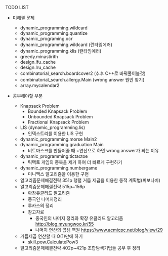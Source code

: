 TODO LIST

* 미해결 문제
	* dynamic_programming.wildcard
	* dynamic_programming.quantize
	* dynamic_programing.ocr
	* dynamic_programming.wildcard (런타임에러)
	* dynamic_programming.klis (런타임에러)
	* greedy.minastirith
	* design.lfu_cache
	* design.lru_cache
	* combinatorial\_search.boardcover2 (추후 C++로 바꿔풀어볼것)
	* combinatorial\_search.allergy.Main (wrong answer 원인 찾기)
	* array.mycalendar2
	
* 공부해야할 부분
	* Knapsack Problem
		* Bounded Knapsack Problem
		* Unbounded Knapsack Problem
		* Fractional Knapsack Problem
	* LIS (dynamic_programming.lis)
		* 인덱스트리를 이용한 LIS 구현
	* dynamic\_programming.morse Main2
	* dynamic\_programming.graduation Main
		* 비트마스크를 만들어줄 때 +연산으로 하면 wrong answer가 되는 이유
	* dynamic\_programming.tictactoe
		* 틱택토 게임의 중복을 제거 하여 더 빠르게 구현하기
	* dynamic_programming.numbergame	
		* 미니맥스 알고리즘을 이용한 구현
	* 알고리즘문제해결전략 351p 행렬 거듭 제곱을 이용한 동적 계획법(피보나치)
	* 알고리즘문제해결전략 515p~156p
		* 확장유클리드 알고리즘
		* 중국인 나머지정리
		* 루카스의 정리
		* 참고자료
			* 중국인의 나머지 정리와 확장 유클리드 알고리즘 http://blog.myungwoo.kr/55
			* 나머지 연산의 곱셈 역원 https://www.acmicpc.net/blog/view/29
	* 거듭제곱 연산할 때 O(1)만에 하기
		* skill.pow.CalculatePow3
	* 알고리즘문제해결전략 402p~421p 조합탐색기법들 공부 후 정리
